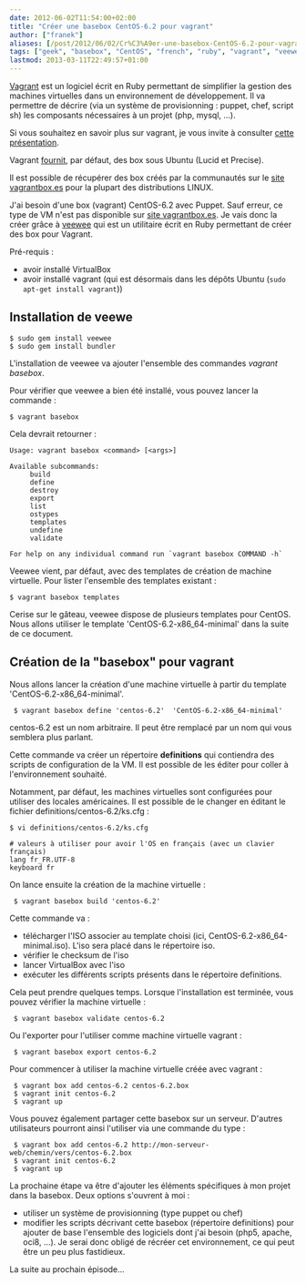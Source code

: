 ```yaml
---
date: 2012-06-02T11:54:00+02:00
title: "Créer une basebox CentOS-6.2 pour vagrant"
author: ["franek"]
aliases: [/post/2012/06/02/Cr%C3%A9er-une-basebox-CentOS-6.2-pour-vagrant]
tags: ["geek", "basebox", "CentOS", "french", "ruby", "vagrant", "veewee", "virtualbox"]
lastmod: 2013-03-11T22:49:57+01:00
---
```

[Vagrant](https://franek.chicour.net/post/2012/06/02/vagrantup.com/) est un logiciel écrit en Ruby permettant de simplifier la gestion des machines virtuelles dans un environnement de développement. Il va permettre de décrire (via un système de provisionning : puppet, chef, script sh) les composants nécessaires à un projet (php, mysql, ...).

Si vous souhaitez en savoir plus sur vagrant, je vous invite à consulter [cette présentation](http://www.ichilton.co.uk/blog/virtualization/my-phpne-talk-on-vagrant-496.html).

Vagrant [fournit](https://github.com/mitchellh/vagrant/wiki/Available-Vagrant-Boxes), par défaut, des box sous Ubuntu (Lucid et Precise).

Il est possible de récupérer des box créés par la communautés sur le [site vagrantbox.es](http://vagrantbox.es/) pour la plupart des distributions LINUX.

J'ai besoin d'une box (vagrant) CentOS-6.2 avec Puppet. Sauf erreur, ce type de VM n'est pas disponible sur [site vagrantbox.es](http://vagrantbox.es/). Je vais donc la créer grâce à [veewee](https://github.com/jedi4ever/veewee) qui est un utilitaire écrit en Ruby permettant de créer des box pour Vagrant.

Pré-requis :

- avoir installé VirtualBox
- avoir installé vagrant (qui est désormais dans les dépôts Ubuntu (`sudo apt-get install vagrant`))

Installation de veewe
---------------------

```
$ sudo gem install veewee
$ sudo gem install bundler

```

L'installation de veewee va ajouter l'ensemble des commandes *vagrant basebox*.

Pour vérifier que veewee a bien été installé, vous pouvez lancer la commande :

```
$ vagrant basebox

```

Cela devrait retourner :

```
Usage: vagrant basebox <command> [<args>]

Available subcommands:
     build
     define
     destroy
     export
     list
     ostypes
     templates
     undefine
     validate

For help on any individual command run `vagrant basebox COMMAND -h`

```

Veewee vient, par défaut, avec des templates de création de machine virtuelle. Pour lister l'ensemble des templates existant :

```
$ vagrant basebox templates

```

Cerise sur le gâteau, veewee dispose de plusieurs templates pour CentOS. Nous allons utiliser le template 'CentOS-6.2-x86\_64-minimal' dans la suite de ce document.

Création de la "basebox" pour vagrant
-------------------------------------

Nous allons lancer la création d'une machine virtuelle à partir du template 'CentOS-6.2-x86\_64-minimal'.

```
 $ vagrant basebox define 'centos-6.2'  'CentOS-6.2-x86_64-minimal'

```

centos-6.2 est un nom arbitraire. Il peut être remplacé par un nom qui vous semblera plus parlant.

Cette commande va créer un répertoire **definitions** qui contiendra des scripts de configuration de la VM. Il est possible de les éditer pour coller à l'environnement souhaité.

Notamment, par défaut, les machines virtuelles sont configurées pour utiliser des locales américaines. Il est possible de le changer en éditant le fichier definitions/centos-6.2/ks.cfg :

```
$ vi definitions/centos-6.2/ks.cfg

# valeurs à utiliser pour avoir l'OS en français (avec un clavier français)
lang fr_FR.UTF-8
keyboard fr 

```

On lance ensuite la création de la machine virtuelle :

```
 $ vagrant basebox build 'centos-6.2'

```

Cette commande va :

- télécharger l'ISO associer au template choisi (ici, CentOS-6.2-x86\_64-minimal.iso). L'iso sera placé dans le répertoire iso.
- vérifier le checksum de l'iso
- lancer VirtualBox avec l'iso
- exécuter les différents scripts présents dans le répertoire definitions.

Cela peut prendre quelques temps. Lorsque l'installation est terminée, vous pouvez vérifier la machine virtuelle :

```
 $ vagrant basebox validate centos-6.2

```

Ou l'exporter pour l'utiliser comme machine virtuelle vagrant :

```
 $ vagrant basebox export centos-6.2

```

Pour commencer à utiliser la machine virtuelle créée avec vagrant :

```
 $ vagrant box add centos-6.2 centos-6.2.box
 $ vagrant init centos-6.2
 $ vagrant up

```

Vous pouvez également partager cette basebox sur un serveur. D'autres utilisateurs pourront ainsi l'utiliser via une commande du type :

```
 $ vagrant box add centos-6.2 http://mon-serveur-web/chemin/vers/centos-6.2.box
 $ vagrant init centos-6.2
 $ vagrant up

```

La prochaine étape va être d'ajouter les éléments spécifiques à mon projet dans la basebox. Deux options s'ouvrent à moi :

- utiliser un système de provisionning (type puppet ou chef)
- modifier les scripts décrivant cette basebox (répertoire definitions) pour ajouter de base l'ensemble des logiciels dont j'ai besoin (php5, apache, oci8, ...). Je serai donc obligé de récréer cet environnement, ce qui peut être un peu plus fastidieux.

La suite au prochain épisode...

